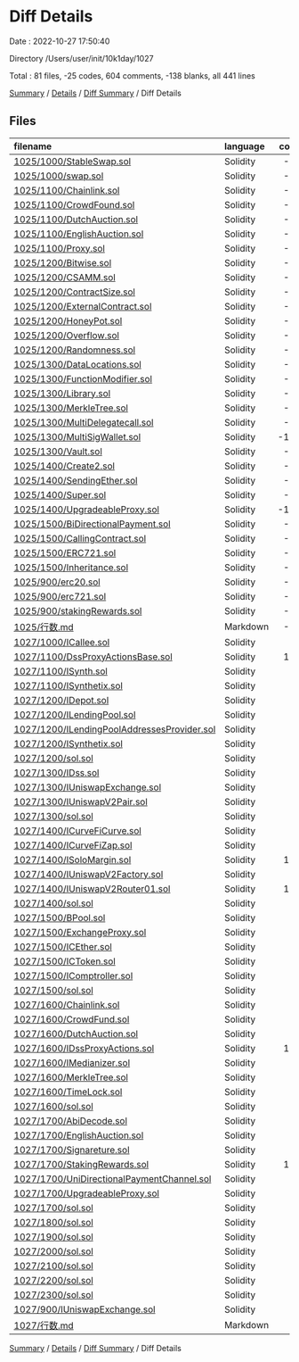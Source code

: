 # Diff Details

Date : 2022-10-27 17:50:40

Directory /Users/user/init/10k1day/1027

Total : 81 files,  -25 codes, 604 comments, -138 blanks, all 441 lines

[Summary](results.md) / [Details](details.md) / [Diff Summary](diff.md) / Diff Details

## Files
| filename | language | code | comment | blank | total |
| :--- | :--- | ---: | ---: | ---: | ---: |
| [1025/1000/StableSwap.sol](/1025/1000/StableSwap.sol) | Solidity | -40 | -1 | -10 | -51 |
| [1025/1000/swap.sol](/1025/1000/swap.sol) | Solidity | -14 | -7 | -4 | -25 |
| [1025/1100/Chainlink.sol](/1025/1100/Chainlink.sol) | Solidity | -43 | 0 | -11 | -54 |
| [1025/1100/CrowdFound.sol](/1025/1100/CrowdFound.sol) | Solidity | -92 | 0 | -23 | -115 |
| [1025/1100/DutchAuction.sol](/1025/1100/DutchAuction.sol) | Solidity | -46 | 0 | -9 | -55 |
| [1025/1100/EnglishAuction.sol](/1025/1100/EnglishAuction.sol) | Solidity | -15 | 0 | -6 | -21 |
| [1025/1100/Proxy.sol](/1025/1100/Proxy.sol) | Solidity | -36 | 0 | -11 | -47 |
| [1025/1200/Bitwise.sol](/1025/1200/Bitwise.sol) | Solidity | -27 | 0 | -11 | -38 |
| [1025/1200/CSAMM.sol](/1025/1200/CSAMM.sol) | Solidity | -68 | 0 | -10 | -78 |
| [1025/1200/ContractSize.sol](/1025/1200/ContractSize.sol) | Solidity | -31 | 0 | -7 | -38 |
| [1025/1200/ExternalContract.sol](/1025/1200/ExternalContract.sol) | Solidity | -20 | 0 | -8 | -28 |
| [1025/1200/HoneyPot.sol](/1025/1200/HoneyPot.sol) | Solidity | -46 | 0 | -14 | -60 |
| [1025/1200/Overflow.sol](/1025/1200/Overflow.sol) | Solidity | -30 | 0 | -10 | -40 |
| [1025/1200/Randomness.sol](/1025/1200/Randomness.sol) | Solidity | -24 | 0 | -6 | -30 |
| [1025/1300/DataLocations.sol](/1025/1300/DataLocations.sol) | Solidity | -31 | 0 | -6 | -37 |
| [1025/1300/FunctionModifier.sol](/1025/1300/FunctionModifier.sol) | Solidity | -35 | 0 | -10 | -45 |
| [1025/1300/Library.sol](/1025/1300/Library.sol) | Solidity | -36 | 0 | -14 | -50 |
| [1025/1300/MerkleTree.sol](/1025/1300/MerkleTree.sol) | Solidity | -47 | 0 | -9 | -56 |
| [1025/1300/MultiDelegatecall.sol](/1025/1300/MultiDelegatecall.sol) | Solidity | -64 | 0 | -17 | -81 |
| [1025/1300/MultiSigWallet.sol](/1025/1300/MultiSigWallet.sol) | Solidity | -113 | 0 | -27 | -140 |
| [1025/1300/Vault.sol](/1025/1300/Vault.sol) | Solidity | -31 | 0 | -8 | -39 |
| [1025/1400/Create2.sol](/1025/1400/Create2.sol) | Solidity | -27 | 0 | -7 | -34 |
| [1025/1400/SendingEther.sol](/1025/1400/SendingEther.sol) | Solidity | -19 | 0 | -5 | -24 |
| [1025/1400/Super.sol](/1025/1400/Super.sol) | Solidity | -34 | 0 | -11 | -45 |
| [1025/1400/UpgradeableProxy.sol](/1025/1400/UpgradeableProxy.sol) | Solidity | -141 | 0 | -44 | -185 |
| [1025/1500/BiDirectionalPayment.sol](/1025/1500/BiDirectionalPayment.sol) | Solidity | -67 | 0 | -16 | -83 |
| [1025/1500/CallingContract.sol](/1025/1500/CallingContract.sol) | Solidity | -28 | 0 | -9 | -37 |
| [1025/1500/ERC721.sol](/1025/1500/ERC721.sol) | Solidity | -34 | 0 | -21 | -55 |
| [1025/1500/Inheritance.sol](/1025/1500/Inheritance.sol) | Solidity | -36 | 0 | -11 | -47 |
| [1025/900/erc20.sol](/1025/900/erc20.sol) | Solidity | -39 | 0 | -8 | -47 |
| [1025/900/erc721.sol](/1025/900/erc721.sol) | Solidity | -11 | 0 | -5 | -16 |
| [1025/900/stakingRewards.sol](/1025/900/stakingRewards.sol) | Solidity | -94 | -1 | -29 | -124 |
| [1025/行数.md](/1025/%E8%A1%8C%E6%95%B0.md) | Markdown | -16 | 0 | -1 | -17 |
| [1027/1000/ICallee.sol](/1027/1000/ICallee.sol) | Solidity | 11 | 15 | 5 | 31 |
| [1027/1100/DssProxyActionsBase.sol](/1027/1100/DssProxyActionsBase.sol) | Solidity | 168 | 28 | 38 | 234 |
| [1027/1100/ISynth.sol](/1027/1100/ISynth.sol) | Solidity | 7 | 5 | 5 | 17 |
| [1027/1100/ISynthetix.sol](/1027/1100/ISynthetix.sol) | Solidity | 9 | 0 | 8 | 17 |
| [1027/1200/IDepot.sol](/1027/1200/IDepot.sol) | Solidity | 14 | 12 | 2 | 28 |
| [1027/1200/ILendingPool.sol](/1027/1200/ILendingPool.sol) | Solidity | 17 | 16 | 4 | 37 |
| [1027/1200/ILendingPoolAddressesProvider.sol](/1027/1200/ILendingPoolAddressesProvider.sol) | Solidity | 11 | 9 | 3 | 23 |
| [1027/1200/ISynthetix.sol](/1027/1200/ISynthetix.sol) | Solidity | 22 | 19 | 3 | 44 |
| [1027/1200/sol.sol](/1027/1200/sol.sol) | Solidity | 0 | 0 | 1 | 1 |
| [1027/1300/IDss.sol](/1027/1300/IDss.sol) | Solidity | 48 | 23 | 8 | 79 |
| [1027/1300/IUniswapExchange.sol](/1027/1300/IUniswapExchange.sol) | Solidity | 17 | 14 | 3 | 34 |
| [1027/1300/IUniswapV2Pair.sol](/1027/1300/IUniswapV2Pair.sol) | Solidity | 29 | 19 | 4 | 52 |
| [1027/1300/sol.sol](/1027/1300/sol.sol) | Solidity | 0 | 0 | 1 | 1 |
| [1027/1400/ICurveFiCurve.sol](/1027/1400/ICurveFiCurve.sol) | Solidity | 28 | 25 | 4 | 57 |
| [1027/1400/ICurveFiZap.sol](/1027/1400/ICurveFiZap.sol) | Solidity | 11 | 9 | 2 | 22 |
| [1027/1400/ISoloMargin.sol](/1027/1400/ISoloMargin.sol) | Solidity | 106 | 64 | 17 | 187 |
| [1027/1400/IUniswapV2Factory.sol](/1027/1400/IUniswapV2Factory.sol) | Solidity | 10 | 7 | 4 | 21 |
| [1027/1400/IUniswapV2Router01.sol](/1027/1400/IUniswapV2Router01.sol) | Solidity | 100 | 16 | 3 | 119 |
| [1027/1400/sol.sol](/1027/1400/sol.sol) | Solidity | 0 | 0 | 1 | 1 |
| [1027/1500/BPool.sol](/1027/1500/BPool.sol) | Solidity | 46 | 46 | 2 | 94 |
| [1027/1500/ExchangeProxy.sol](/1027/1500/ExchangeProxy.sol) | Solidity | 56 | 6 | 4 | 66 |
| [1027/1500/ICEther.sol](/1027/1500/ICEther.sol) | Solidity | 14 | 12 | 3 | 29 |
| [1027/1500/ICToken.sol](/1027/1500/ICToken.sol) | Solidity | 14 | 12 | 3 | 29 |
| [1027/1500/IComptroller.sol](/1027/1500/IComptroller.sol) | Solidity | 22 | 20 | 13 | 55 |
| [1027/1500/sol.sol](/1027/1500/sol.sol) | Solidity | 0 | 0 | 1 | 1 |
| [1027/1600/Chainlink.sol](/1027/1600/Chainlink.sol) | Solidity | 25 | 5 | 6 | 36 |
| [1027/1600/CrowdFund.sol](/1027/1600/CrowdFund.sol) | Solidity | 96 | 30 | 24 | 150 |
| [1027/1600/DutchAuction.sol](/1027/1600/DutchAuction.sol) | Solidity | 47 | 32 | 10 | 89 |
| [1027/1600/IDssProxyActions.sol](/1027/1600/IDssProxyActions.sol) | Solidity | 144 | 64 | 13 | 221 |
| [1027/1600/IMedianizer.sol](/1027/1600/IMedianizer.sol) | Solidity | 19 | 16 | 2 | 37 |
| [1027/1600/MerkleTree.sol](/1027/1600/MerkleTree.sol) | Solidity | 19 | 14 | 3 | 36 |
| [1027/1600/TimeLock.sol](/1027/1600/TimeLock.sol) | Solidity | 4 | 0 | 1 | 5 |
| [1027/1600/sol.sol](/1027/1600/sol.sol) | Solidity | 0 | 0 | 1 | 1 |
| [1027/1700/AbiDecode.sol](/1027/1700/AbiDecode.sol) | Solidity | 15 | 10 | 4 | 29 |
| [1027/1700/EnglishAuction.sol](/1027/1700/EnglishAuction.sol) | Solidity | 63 | 6 | 16 | 85 |
| [1027/1700/Signareture.sol](/1027/1700/Signareture.sol) | Solidity | 0 | 0 | 1 | 1 |
| [1027/1700/StakingRewards.sol](/1027/1700/StakingRewards.sol) | Solidity | 105 | 37 | 7 | 149 |
| [1027/1700/UniDirectionalPaymentChannel.sol](/1027/1700/UniDirectionalPaymentChannel.sol) | Solidity | 44 | 10 | 14 | 68 |
| [1027/1700/UpgradeableProxy.sol](/1027/1700/UpgradeableProxy.sol) | Solidity | 16 | 2 | 6 | 24 |
| [1027/1700/sol.sol](/1027/1700/sol.sol) | Solidity | 0 | 0 | 1 | 1 |
| [1027/1800/sol.sol](/1027/1800/sol.sol) | Solidity | 0 | 0 | 1 | 1 |
| [1027/1900/sol.sol](/1027/1900/sol.sol) | Solidity | 0 | 0 | 1 | 1 |
| [1027/2000/sol.sol](/1027/2000/sol.sol) | Solidity | 0 | 0 | 1 | 1 |
| [1027/2100/sol.sol](/1027/2100/sol.sol) | Solidity | 0 | 0 | 1 | 1 |
| [1027/2200/sol.sol](/1027/2200/sol.sol) | Solidity | 0 | 0 | 1 | 1 |
| [1027/2300/sol.sol](/1027/2300/sol.sol) | Solidity | 0 | 0 | 1 | 1 |
| [1027/900/IUniswapExchange.sol](/1027/900/IUniswapExchange.sol) | Solidity | 37 | 10 | 2 | 49 |
| [1027/行数.md](/1027/%E8%A1%8C%E6%95%B0.md) | Markdown | 16 | 0 | 1 | 17 |

[Summary](results.md) / [Details](details.md) / [Diff Summary](diff.md) / Diff Details